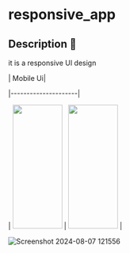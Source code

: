 # responsive_app
## Description :book:
it is a responsive UI design 

| Mobile Ui|

|---------------------|

| <img src="https://github.com/user-attachments/assets/55ca8bc7-a913-49f3-8424-2b1ab14cdb6b" width="100" height="250"> | <img src="https://github.com/user-attachments/assets/f771b898-1c2d-450b-b057-1305d378a679" width="100" height="250"> |


![Screenshot 2024-08-07 121556](https://github.com/user-attachments/assets/e75de1b5-26df-4810-8a1c-051530809184)

